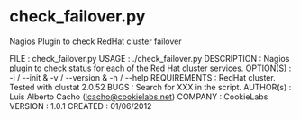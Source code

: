 check_failover.py
=================

Nagios Plugin to check RedHat cluster failover


FILE            : check_failover.py
USAGE           : ./check_failover.py
DESCRIPTION     : Nagios plugin to check status for each of the Red Hat cluster services.
OPTION(S)       : -i / --init & -v / --version & -h / --help
REQUIREMENTS    : RedHat cluster. Tested with clustat 2.0.52
BUGS            : Search for XXX in the script.
AUTHOR(s)       : Luis Alberto Cacho (lcacho@cookielabs.net)
COMPANY         : CookieLabs
VERSION         : 1.0.1
CREATED         : 01/06/2012

